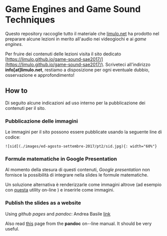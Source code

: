 # Game Engines and Game Sound Techniques

Questo repository raccoglie tutto il materiale che [limulo.net](http://limulo.net) ha prodotto nel preparare alcune lezioni in merito all'audio nei videogiochi e ai _game engines_.


Per fruire dei contenuti delle lezioni visita il sito dedicato [https://limulo.github.io/game-sound-sae2017/](https://limulo.github.io/game-sound-sae2017/).
Scriveteci all'indirizzo **info[at]limulo.net**, restiamo a disposizione per ogni eventuale dubbio, osservazione e approfondimento!

## How to

Di seguito alcune indicazioni ad uso interno per la pubblicazione dei contenuti per il sito.

### Pubblicazione delle immagini

Le immagini per il sito possono essere pubblicate usando la seguente line di codice:
```
![sid](./images/ed-agosto-settembre-2017/pt2/sid.jpg){: width="60%"}
```

### Formule matematiche in Google Presentation

Al momento della stesura di questi contenuti, _Google presentation_ non fornisce la possibilità di integrare nella slides le formule matematiche.

Un soluzione alternativa è renderizzarle come immagini altrove (ad esempio con [questa](http://www.codecogs.com/latex/eqneditor.php) utility on-line ) e inserirle come immagini.

### Publish the slides as a website

Using _github pages_ and _pandoc_: Andrea Basile [link](http://anbasile.github.io/programming/2015/12/25/hosting-reveal-pres-on-github/)

Also read [this](http://pandoc.org/MANUAL.html#producing-slide-shows-with-pandoc) page from the **pandoc** on--line manual. It should be very useful.
